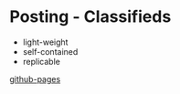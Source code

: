 # Posting - Classifieds

- light-weight
- self-contained
- replicable

[github-pages](https://frenchcommando.github.io/posting)
